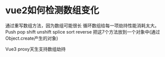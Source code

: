 
# vue2如何检测数组变化
  
  通过重写数组方法，因为数组可能很长 循环数组给每一项劫持性能消耗太大。
  Push pop shift unshift splice sort reverse 
  把这7个方法放到一个对象中(通过Object.create产生的对象)
  

  Vue3 proxy天生支持数组劫持

